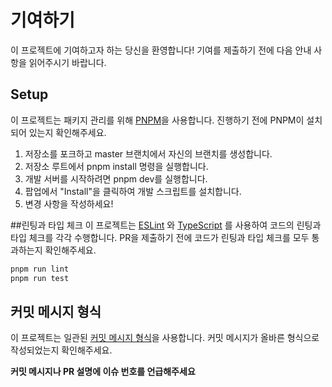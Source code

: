 # 기여하기

이 프로젝트에 기여하고자 하는 당신을 환영합니다! 기여를 제출하기 전에 다음 안내 사항을 읽어주시기 바랍니다.

## Setup

이 프로젝트는 패키지 관리를 위해 [PNPM](https://pnpm.js.org/)을 사용합니다. 진행하기 전에 PNPM이 설치되어 있는지 확인해주세요.

1. 저장소를 포크하고 master 브랜치에서 자신의 브랜치를 생성합니다.
2. 저장소 루트에서 pnpm install 명령을 실행합니다.
3. 개발 서버를 시작하려면 pnpm dev를 실행합니다.
4. 팝업에서 "Install"을 클릭하여 개발 스크립트를 설치합니다.
5. 변경 사항을 작성하세요!

##린팅과 타입 체크
이 프로젝트는 [ESLint](https://eslint.org/) 와 [TypeScript](https://www.typescriptlang.org/) 를 사용하여 코드의 린팅과 타입 체크를 각각 수행합니다. PR을 제출하기 전에 코드가 린팅과 타입 체크를 모두 통과하는지 확인해주세요.


```bash
pnpm run lint
pnpm run test
```

## 커밋 메시지 형식

이 프로젝트는 일관된 [커밋 메시지 형식](https://www.conventionalcommits.org/)을 사용합니다. 커밋 메시지가 올바른 형식으로 작성되었는지 확인해주세요.

**커밋 메시지나 PR 설명에 이슈 번호를 언급해주세요**
